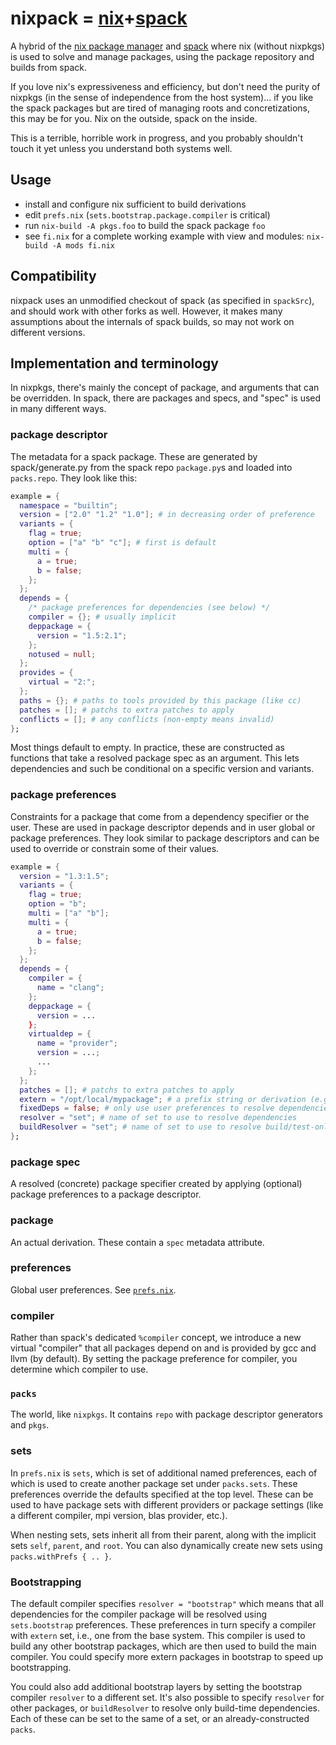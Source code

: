 # nixpack = [nix](https://nixos.org/nix)+[spack](https://spack.io/)

A hybrid of the [nix package manager](https://github.com/NixOS/nix) and [spack](https://github.com/spack/spack) where nix (without nixpkgs) is used to solve and manage packages, using the package repository and builds from spack.

If you love nix's expressiveness and efficiency, but don't need the purity of nixpkgs (in the sense of independence from the host system)... if you like the spack packages but are tired of managing roots and concretizations, this may be for you.
Nix on the outside, spack on the inside.

This is a terrible, horrible work in progress, and you probably shouldn't touch it yet unless you understand both systems well.

## Usage

- install and configure nix sufficient to build derivations
- edit `prefs.nix` (`sets.bootstrap.package.compiler` is critical)
- run `nix-build -A pkgs.foo` to build the spack package `foo`
- see `fi.nix` for a complete working example with view and modules: `nix-build -A mods fi.nix`

## Compatibility

nixpack uses an unmodified checkout of spack (as specified in `spackSrc`), and should work with other forks as well.
However, it makes many assumptions about the internals of spack builds, so may not work on different versions.

## Implementation and terminology

In nixpkgs, there's mainly the concept of package, and arguments that can be overridden.
In spack, there are packages and specs, and "spec" is used in many different ways.

### package descriptor

The metadata for a spack package.
These are generated by spack/generate.py from the spack repo `package.py`s and loaded into `packs.repo`.
They look like this:

```nix
example = {
  namespace = "builtin";
  version = ["2.0" "1.2" "1.0"]; # in decreasing order of preference
  variants = {
    flag = true;
    option = ["a" "b" "c"]; # first is default
    multi = {
      a = true;
      b = false;
    };
  };
  depends = {
    /* package preferences for dependencies (see below) */
    compiler = {}; # usually implicit
    deppackage = {
      version = "1.5:2.1";
    };
    notused = null;
  };
  provides = {
    virtual = "2:";
  };
  paths = {}; # paths to tools provided by this package (like cc)
  patches = []; # patchs to extra patches to apply
  conflicts = []; # any conflicts (non-empty means invalid)
};
```

Most things default to empty.
In practice, these are constructed as functions that take a resolved package spec as an argument.
This lets dependencies and such be conditional on a specific version and variants.

### package preferences

Constraints for a package that come from a dependency specifier or the user.
These are used in package descriptor depends and in user global or package preferences.
They look similar to package descriptors and can be used to override or constrain some of their values.

```nix
example = {
  version = "1.3:1.5";
  variants = {
    flag = true;
    option = "b";
    multi = ["a" "b"];
    multi = {
      a = true;
      b = false;
    };
  };
  depends = {
    compiler = {
      name = "clang";
    };
    deppackage = {
      version = ...
    };
    virtualdep = {
      name = "provider";
      version = ...;
      ...
    };
  };
  patches = []; # patchs to extra patches to apply
  extern = "/opt/local/mypackage"; # a prefix string or derivation (e.g., nixpkgs package) for an external installation (overrides depends)
  fixedDeps = false; # only use user preferences to resolve dependencies (see prefs.nix)
  resolver = "set"; # name of set to use to resolve dependencies
  buildResolver = "set"; # name of set to use to resolve build/test-only dependencies
};
```

### package spec

A resolved (concrete) package specifier created by applying (optional) package preferences to a package descriptor.

### package

An actual derivation.
These contain a `spec` metadata attribute.

### preferences

Global user preferences.
See [`prefs.nix`](prefs.nix).

### compiler

Rather than spack's dedicated `%compiler` concept, we introduce a new virtual "compiler" that all packages depend on and is provided by gcc and llvm (by default).
By setting the package preference for compiler, you determine which compiler to use.

### `packs`

The world, like `nixpkgs`.
It contains `repo` with package descriptor generators and `pkgs`.

### sets

In `prefs.nix` is `sets`, which is set of additional named preferences, each of which is used to create another package set under `packs.sets`.
These preferences override the defaults specified at the top level.
These can be used to have package sets with different providers or package settings (like a different compiler, mpi version, blas provider, etc.).

When nesting sets, sets inherit all from their parent, along with the implicit sets `self`, `parent`, and `root`.
You can also dynamically create new sets using `packs.withPrefs { .. }`.

### Bootstrapping

The default compiler specifies `resolver = "bootstrap"` which means that all dependencies for the compiler package will be resolved using `sets.bootstrap` preferences.
These preferences in turn specify a compiler with `extern` set, i.e., one from the base system.
This compiler is used to build any other bootstrap packages, which are then used to build the main compiler.
You could specify more extern packages in bootstrap to speed up bootstrapping.

You could also add additional bootstrap layers by setting the bootstrap compiler `resolver` to a different set.
It's also possible to specify `resolver` for other packages, or `buildResolver` to resolve only build-time dependencies.
Each of these can be set to the same of a set, or an already-constructed `packs`.
